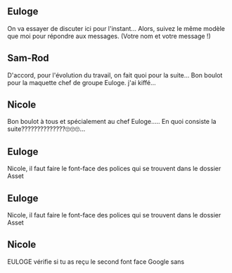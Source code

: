 ## Euloge
On va essayer de discuter ici pour l'instant...
Alors, suivez le même modèle que moi pour répondre aux messages. (Votre nom et votre message !)

## Sam-Rod
D'accord, pour l'évolution du travail, on fait quoi pour la suite...
Bon boulot pour la maquette chef de groupe Euloge. j'ai kiffé...

## Nicole

Bon boulot à tous et spécialement au chef  Euloge.....
En quoi consiste la suite??????????????🙄🙄🙄...
## Euloge
Nicole, il faut faire le font-face des polices qui se trouvent dans le dossier Asset
## Euloge
Nicole, il faut faire le font-face des polices qui se trouvent dans le dossier Asset

## Nicole

EULOGE vérifie si tu as reçu le second font face Google sans